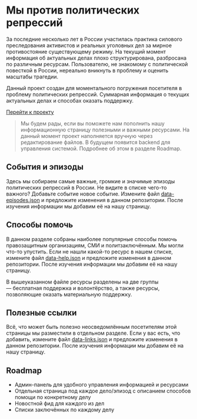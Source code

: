 # Мы против политических репрессий
За последние несколько лет в России участилась практика силового преследования активистов и реальных уголовных дел за мирное противостояние существующему режиму. На текущий момент информация об актуальных делах плохо структурирована, разбросана по различным ресурсам. Пользователю, не знакомому с политической повесткой в России, нереально вникнуть в проблему и оценить масштабы трагедии.

Данный проект создан для моментального погружения посетителя в проблему политических репрессий. Суммарная информация о текущих актуальных делах и способах оказать поддержку.

[Перейти к проекту](https://valeryalexeev.github.io/repressions/)

> Мы будем рады, если вы поможете нам пополнить нашу информационную страницу полезными и важными ресурсами. На данный момент проект наполняется вручную через редактирование файлов. В будущем появится backend для управления системой. Подробнее об этом в разделе Roadmap.

## События и эпизоды
Здесь мы собираем самые важные, громкие и значимые эпизоды политических репрессий в России. Не видите в списке чего-то важного? Добавьте событие новое событие. Измените файл [data-episodes.json](https://github.com/valeryalexeev/repressions/blob/master/data-episodes.json) и предложите изменения в данном репозитории. После изучения информации мы добавим её на нашу страницу.

## Способы помочь
В данном разделе собраны наиболее популярные способы помочь правозащитным организациям, СМИ и политзаключённым. Мы могли что-то упустить. Если не нашли какой-то ресурс в нашем списке, измените файл [data-help.json](https://github.com/valeryalexeev/repressions/blob/master/data-help.json) и предложите изменения в данном репозитории. После изучения информации мы добавим её на нашу страницу.

В вышеуказанном файле ресурсы разделены на две группы — бесплатная поддержка и волонтёрство, а также ресурсы, позволяющие оказать материальную поддержку.

## Полезные ссылки
Всё, что может быть полезно неосведомлённым посетителям этой страницы мы разместили в отдельном разделе. Если у вас есть, что добавить, измените файл [data-links.json](https://github.com/valeryalexeev/repressions/blob/master/data-links.json) и предложите изменения в данном репозитории. После изучения информации мы добавим её на нашу страницу.

## Roadmap
* Админ-панель для удобного управления информацией и ресурсами
* Отдельная страница под каждое дело/эпизод с описанием способов помощи по конкретному делу
* Новостной фид для каждого из дел
* Списки заключённых по каждому делу